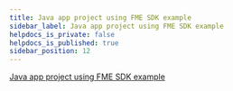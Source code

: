 ```yaml
---
title: Java app project using FME SDK example
sidebar_label: Java app project using FME SDK example
helpdocs_is_private: false
helpdocs_is_published: true
sidebar_position: 12
---
```


<p>
  <button hidden style={{borderRadius:'8px', border:'1px', fontFamily:'Courier New', fontWeight:'800', textAlign:'left'}}> help.split.io link: https://help.split.io/hc/en-us/articles/360015385692-Java-App-Project-using-Split-SDK-example </button>
</p>

[Java app project using FME SDK example](https://github.com/Split-Community/Split-SDKs-Examples/tree/main/Java-SDK)